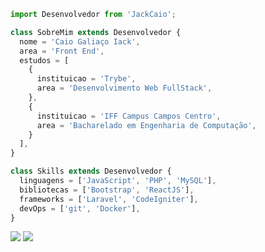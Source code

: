 ```js
import Desenvolvedor from 'JackCaio';

class SobreMim extends Desenvolvedor {
  nome = 'Caio Galiaço Iack',
  area = 'Front End',
  estudos = [
    {
      instituicao = 'Trybe',
      area = 'Desenvolvimento Web FullStack',
    },
    {
      instituicao = 'IFF Campus Campos Centro',
      area = 'Bacharelado em Engenharia de Computação',
    }
  ],
}

class Skills extends Desenvolvedor {
  linguagens = ['JavaScript', 'PHP', 'MySQL'],
  bibliotecas = ['Bootstrap', 'ReactJS'],
  frameworks = ['Laravel', 'CodeIgniter'],
  devOps = ['git', 'Docker'],
}
```

<a href="mailto:caio.iack1@gmail.com" alt="Gmail">
  <img src="https://img.shields.io/badge/-Gmail-FF0000?style=flat-square&labelColor=FF0000&logo=gmail&logoColor=white" /></a>
<a href="https://www.linkedin.com/in/caio-iack/" alt="Linkedin">
  <img src="https://img.shields.io/badge/-Linkedin-0e76a8?style=flat-square&logo=Linkedin&logoColor=white" /></a>
